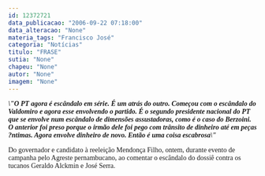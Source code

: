 ```yaml
---
id: 12372721
data_publicacao: "2006-09-22 07:18:00"
data_alteracao: "None"
materia_tags: "Francisco José"
categoria: "Notícias"
titulo: "FRASE"
sutia: "None"
chapeu: "None"
autor: "None"
imagem: "None"
---
```

<p><P><FONT face=Verdana><EM><STRONG>\"O PT agora é escândalo em série. É um atrás do outro. Começou com o escândalo do Valdomiro e agora esse envolvendo o partido. É o segundo presidente nacional do PT que se envolve num escândalo de dimensões assustadoras, como é o caso do Berzoini. O anterior foi preso porque o irmão dele foi pego com trânsito de dinheiro até em peças ?ntimas. Agora envolve dinheiro de novo. Então é uma coisa escabrosa\"</STRONG></EM></FONT></P></p>
<p><P><FONT face=Verdana>Do governador e candidato à reeleição Mendonça Filho, ontem, durante evento de campanha pelo Agreste pernambucano, ao comentar o escândalo do dossiê&nbsp;contra os tucanos Geraldo Alckmin e José Serra.</FONT></P> </p>
